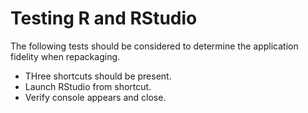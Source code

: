 # Testing R and RStudio

The following tests should be considered to determine the application fidelity when repackaging.

* THree shortcuts should be present.
* Launch RStudio from shortcut. 
* Verify console appears and close. 
